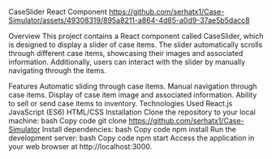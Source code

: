 CaseSlider React Component
https://github.com/serhatx1/Case-Simulator/assets/49308319/895a8211-a864-4d85-a0d9-37ae5b5dacc8

Overview
This project contains a React component called CaseSlider, which is designed to display a slider of case items. The slider automatically scrolls through different case items, showcasing their images and associated information. Additionally, users can interact with the slider by manually navigating through the items.

Features
Automatic sliding through case items.
Manual navigation through case items.
Display of case item image and associated information.
Ability to sell or send case items to inventory.
Technologies Used
React.js
JavaScript (ES6)
HTML/CSS
Installation
Clone the repository to your local machine:
bash
Copy code
git clone https://github.com/serhatx1/Case-Simulator
Install dependencies:
bash
Copy code
npm install
Run the development server:
bash
Copy code
npm start
Access the application in your web browser at http://localhost:3000.


